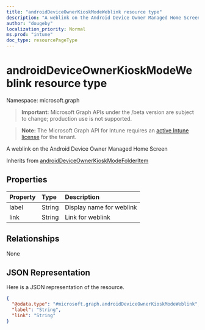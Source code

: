 ```yaml
---
title: "androidDeviceOwnerKioskModeWeblink resource type"
description: "A weblink on the Android Device Owner Managed Home Screen"
author: "dougeby"
localization_priority: Normal
ms.prod: "intune"
doc_type: resourcePageType
---
```


# androidDeviceOwnerKioskModeWeblink resource type

Namespace: microsoft.graph

> **Important:** Microsoft Graph APIs under the /beta version are subject to change; production use is not supported.

> **Note:** The Microsoft Graph API for Intune requires an [active Intune license](https://go.microsoft.com/fwlink/?linkid=839381) for the tenant.

A weblink on the Android Device Owner Managed Home Screen


Inherits from [androidDeviceOwnerKioskModeFolderItem](../resources/intune-deviceconfig-androiddeviceownerkioskmodefolderitem.md)

## Properties
|Property|Type|Description|
|:---|:---|:---|
|label|String|Display name for weblink|
|link|String|Link for weblink|

## Relationships
None

## JSON Representation
Here is a JSON representation of the resource.
<!-- {
  "blockType": "resource",
  "@odata.type": "microsoft.graph.androidDeviceOwnerKioskModeWeblink"
}
-->
``` json
{
  "@odata.type": "#microsoft.graph.androidDeviceOwnerKioskModeWeblink",
  "label": "String",
  "link": "String"
}
```





